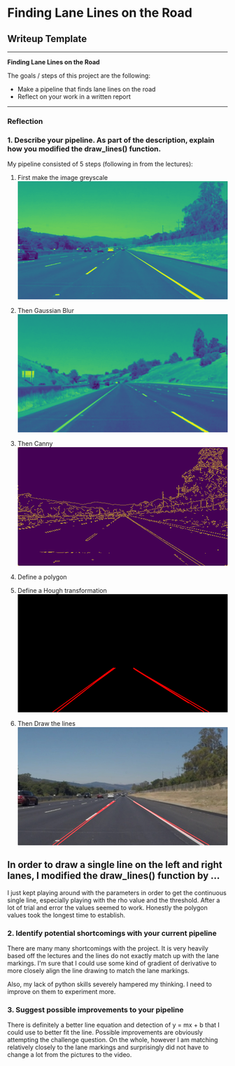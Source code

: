 # **Finding Lane Lines on the Road** 

## Writeup Template

---

**Finding Lane Lines on the Road**

The goals / steps of this project are the following:
* Make a pipeline that finds lane lines on the road
* Reflect on your work in a written report

[//]: # (Image References)

[image1]: ./test_images_output/solidWhiteRight_greyscale.jpg "Greyscale"
[image2]: ./test_images_output/solidWhiteRight_gaussian.jpg "Gaussian"
[image3]: ./test_images_output/solidWhiteRight_canny.jpg "Canny"
[image4]: ./test_images_output/solidWhiteCurve_hough.jpg "Hough"
[image5]: ./test_images_output/solidWhiteRight_detected.jpg "Canny"

---

### Reflection

### 1. Describe your pipeline. As part of the description, explain how you modified the draw_lines() function.

My pipeline consisted of 5 steps (following in from the lectures):

1. First make the image greyscale ![alt text][image1]

2. Then Gaussian Blur ![alt text][image2]

3. Then Canny ![alt text][image3]

4. Define a polygon 

5. Define a Hough transformation ![alt text][image4]

6. Then Draw the lines ![alt text][image5]

## In order to draw a single line on the left and right lanes, I modified the draw_lines() function by ...

I just kept playing around with the parameters in order to get the continuous single line, especially playing with the rho value and the threshold. After a lot of trial and error the values seemed to work. Honestly the polygon values took the longest time to establish.


### 2. Identify potential shortcomings with your current pipeline

There are many many shortcomings with the project. It is very heavily based off the lectures and the lines do not exactly match up with the lane markings. I'm sure that I could use some kind of gradient of derivative to more closely align the line drawing to match the lane markings.

Also, my lack of python skills severely hampered my thinking. I need to improve on them to experiment more.

### 3. Suggest possible improvements to your pipeline

There is definitely a better line equation and detection of y = mx + b that I could use to better fit the line. Possible improvements are obviously attempting the challenge question. On the whole, however I am matching relatively closely to the lane markings and surprisingly did not have to change a lot from the pictures to the video.
